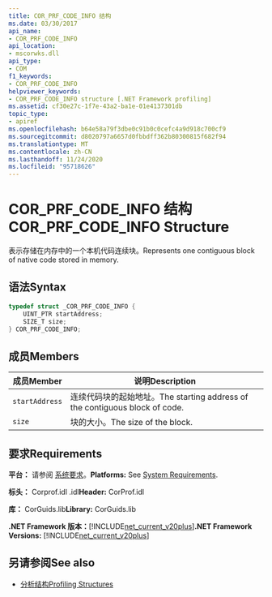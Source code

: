 ```yaml
---
title: COR_PRF_CODE_INFO 结构
ms.date: 03/30/2017
api_name:
- COR_PRF_CODE_INFO
api_location:
- mscorwks.dll
api_type:
- COM
f1_keywords:
- COR_PRF_CODE_INFO
helpviewer_keywords:
- COR_PRF_CODE_INFO structure [.NET Framework profiling]
ms.assetid: cf30e27c-1f7e-43a2-ba1e-01e4137301db
topic_type:
- apiref
ms.openlocfilehash: b64e58a79f3dbe0c91b0c0cefc4a9d918c700cf9
ms.sourcegitcommit: d8020797a6657d0fbbdff362b80300815f682f94
ms.translationtype: MT
ms.contentlocale: zh-CN
ms.lasthandoff: 11/24/2020
ms.locfileid: "95718626"
---
```

# <a name="cor_prf_code_info-structure"></a><span data-ttu-id="4541f-102">COR_PRF_CODE_INFO 结构</span><span class="sxs-lookup"><span data-stu-id="4541f-102">COR_PRF_CODE_INFO Structure</span></span>

<span data-ttu-id="4541f-103">表示存储在内存中的一个本机代码连续块。</span><span class="sxs-lookup"><span data-stu-id="4541f-103">Represents one contiguous block of native code stored in memory.</span></span>  
  
## <a name="syntax"></a><span data-ttu-id="4541f-104">语法</span><span class="sxs-lookup"><span data-stu-id="4541f-104">Syntax</span></span>  
  
```cpp  
typedef struct _COR_PRF_CODE_INFO {  
    UINT_PTR startAddress;  
    SIZE_T size;  
} COR_PRF_CODE_INFO;  
```  
  
## <a name="members"></a><span data-ttu-id="4541f-105">成员</span><span class="sxs-lookup"><span data-stu-id="4541f-105">Members</span></span>  
  
|<span data-ttu-id="4541f-106">成员</span><span class="sxs-lookup"><span data-stu-id="4541f-106">Member</span></span>|<span data-ttu-id="4541f-107">说明</span><span class="sxs-lookup"><span data-stu-id="4541f-107">Description</span></span>|  
|------------|-----------------|  
|`startAddress`|<span data-ttu-id="4541f-108">连续代码块的起始地址。</span><span class="sxs-lookup"><span data-stu-id="4541f-108">The starting address of the contiguous block of code.</span></span>|  
|`size`|<span data-ttu-id="4541f-109">块的大小。</span><span class="sxs-lookup"><span data-stu-id="4541f-109">The size of the block.</span></span>|  
  
## <a name="requirements"></a><span data-ttu-id="4541f-110">要求</span><span class="sxs-lookup"><span data-stu-id="4541f-110">Requirements</span></span>  

 <span data-ttu-id="4541f-111">**平台：** 请参阅 [系统要求](../../get-started/system-requirements.md)。</span><span class="sxs-lookup"><span data-stu-id="4541f-111">**Platforms:** See [System Requirements](../../get-started/system-requirements.md).</span></span>  
  
 <span data-ttu-id="4541f-112">**标头：** Corprof.idl .idl</span><span class="sxs-lookup"><span data-stu-id="4541f-112">**Header:** CorProf.idl</span></span>  
  
 <span data-ttu-id="4541f-113">**库：** CorGuids.lib</span><span class="sxs-lookup"><span data-stu-id="4541f-113">**Library:** CorGuids.lib</span></span>  
  
 <span data-ttu-id="4541f-114">**.NET Framework 版本：**[!INCLUDE[net_current_v20plus](../../../../includes/net-current-v20plus-md.md)]</span><span class="sxs-lookup"><span data-stu-id="4541f-114">**.NET Framework Versions:** [!INCLUDE[net_current_v20plus](../../../../includes/net-current-v20plus-md.md)]</span></span>  
  
## <a name="see-also"></a><span data-ttu-id="4541f-115">另请参阅</span><span class="sxs-lookup"><span data-stu-id="4541f-115">See also</span></span>

- [<span data-ttu-id="4541f-116">分析结构</span><span class="sxs-lookup"><span data-stu-id="4541f-116">Profiling Structures</span></span>](profiling-structures.md)
